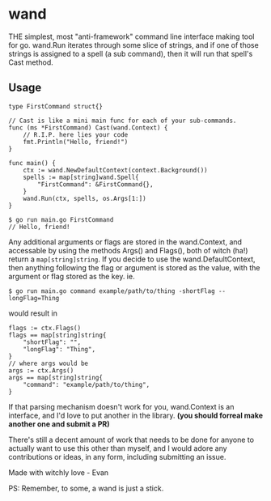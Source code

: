 # wand

THE simplest, most "anti-framework" command line interface making tool for go. wand.Run iterates through some slice of strings, and if one of those strings is assigned to a spell (a sub command), then it will run that spell's Cast method.

## Usage

```golang
type FirstCommand struct{}

// Cast is like a mini main func for each of your sub-commands.
func (ms *FirstCommand) Cast(wand.Context) {
    // R.I.P. here lies your code
    fmt.Println("Hello, friend!")
}

func main() {
    ctx := wand.NewDefaultContext(context.Background())
    spells := map[string]wand.Spell{
        "FirstCommand": &FirstCommand{},
    }
    wand.Run(ctx, spells, os.Args[1:])
}
```
```
$ go run main.go FirstCommand
// Hello, friend!
```
Any additional arguments or flags are stored in the wand.Context, and accessable by using the methods Args() and Flags(), both of witch (ha!) return a `map[string]string`. If you decide to use the wand.DefaultContext, then anything following the flag or argument is stored as the value, with the argument or flag stored as the key. ie.
```
$ go run main.go command example/path/to/thing -shortFlag --longFlag=Thing
```
would result in
```golang
flags := ctx.Flags()
flags == map[string]string{
    "shortFlag": "",
    "longFlag": "Thing",
}
// where args would be
args := ctx.Args()
args == map[string]string{
    "command": "example/path/to/thing",
}
```
If that parsing mechanism doesn't work for you, wand.Context is an interface, and I'd love to put another in the library. **(you should forreal make another one and submit a PR)**

There's still a decent amount of work that needs to be done for anyone to actually want to use this other than myself, and I would adore any contributions or ideas, in any form, including submitting an issue.

Made with witchly love -
    Evan

PS: Remember, to some, a wand is just a stick.